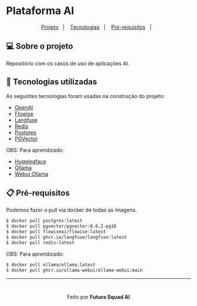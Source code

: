 # Plataforma AI

<p align="center">
 <a href="#computer-sobre-o-projeto">Projeto</a>&nbsp;&nbsp;&nbsp;|&nbsp;&nbsp;&nbsp;
  <a href="#rocket-tecnologias-utilizadas">Tecnologias</a>&nbsp;&nbsp;&nbsp;|&nbsp;&nbsp;&nbsp;
  <a href="#clipboard-pré-requisitos">Pré-requisitos</a>&nbsp;&nbsp;&nbsp;|&nbsp;&nbsp;&nbsp;
</p>

## :computer: Sobre o projeto
Repositório com os casos de uso de aplicações AI.

## :rocket: Tecnologias utilizadas
As seguintes tecnologias foram usadas na construção do projeto:
- [OpenAI](https://openai.com/)
- [Flowise](https://flowiseai.com/)
- [Langfuse](https://langfuse.com/)
- [Redis](https://redis.io/)
- [Postgres](https://www.postgresql.org/)
- [PGVector](https://github.com/pgvector/pgvector)

OBS: Para aprendizado:
- [Huggingface](https://huggingface.co/)
- [Ollama](https://ollama.com/)
- [Webui Ollama](https://github.com/open-webui/open-webui)

## :clipboard: Pré-requisitos

Podemos fazer o pull via docker de todas as imagens.

```bash
$ docker pull postgres:latest
$ docker pull pgvector/pgvector:0.6.2-pg16
$ docker pull flowiseai/flowise:latest
$ docker pull ghcr.io/langfuse/langfuse:latest
$ docker pull redis:latest
```

OBS: Para aprendizado:
```bash
$ docker pull ollama/ollama:latest
$ docker pull ghcr.io/ollama-webui/ollama-webui:main
```
---

<p align="center" style="margin-top: 20px; border-top: 1px solid #eee; padding-top: 20px;">Feito por <strong> Futura Squad AI </strong> </p>
